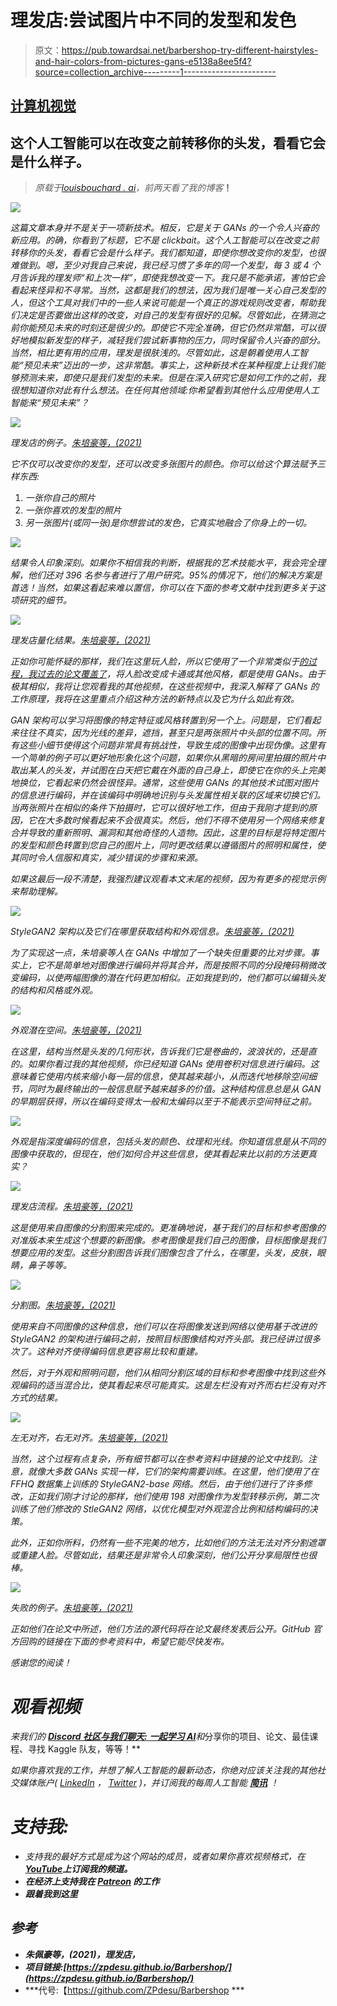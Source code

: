 # 理发店:尝试图片中不同的发型和发色

> 原文：<https://pub.towardsai.net/barbershop-try-different-hairstyles-and-hair-colors-from-pictures-gans-e5138a8ee5f4?source=collection_archive---------1----------------------->

## [计算机视觉](https://towardsai.net/p/category/computer-vision)

## 这个人工智能可以在改变之前转移你的头发，看看它会是什么样子。

> *原载于*[*louisbouchard . ai*](https://www.louisbouchard.ai/barbershop/)*，前两天看了我的博客*[](https://www.louisbouchard.ai/barbershop/)**！**

*![](img/9ac42bcea5ecefec1f676b429eb0bdec.png)*

*这篇文章本身并不是关于一项新技术。相反，它是关于 GANs 的一个令人兴奋的新应用。的确，你看到了标题，它不是 clickbait。这个人工智能可以在改变之前转移你的头发，看看它会是什么样子。我们都知道，即使你想改变你的发型，也很难做到。嗯，至少对我自己来说，我已经习惯了多年的同一个发型，每 3 或 4 个月告诉我的理发师“和上次一样”，即使我想改变一下。我只是不能承诺，害怕它会看起来怪异和不寻常。当然，这都是我们的想法，因为我们是唯一关心自己发型的人，但这个工具对我们中的一些人来说可能是一个真正的游戏规则改变者，帮助我们决定是否要做出这样的改变，对自己的发型有很好的见解。尽管如此，在猜测之前你能预见未来的时刻还是很少的。即使它不完全准确，但它仍然非常酷，可以很好地模拟新发型的样子，减轻我们尝试新事物的压力，同时保留令人兴奋的部分。当然，相比更有用的应用，理发是很肤浅的。尽管如此，这是朝着使用人工智能“预见未来”迈出的一步，这非常酷。事实上，这种新技术在某种程度上让我们能够预测未来，即使只是我们发型的未来。但是在深入研究它是如何工作的之前，我很想知道你对此有什么想法。在任何其他领域:你希望看到其他什么应用使用人工智能来“预见未来”？*

*![](img/b5e83ed52c745a8b615240e6e37201d0.png)*

*理发店的例子。[朱培豪等，(2021)](https://arxiv.org/pdf/2106.01505.pdf)*

*它不仅可以改变你的发型，还可以改变多张图片的颜色。你可以给这个算法赋予三样东西:*

1.  *一张你自己的照片*
2.  *一张你喜欢的发型的照片*
3.  *另一张图片(或同一张)是你想尝试的发色，它真实地融合了你身上的一切。*

*[![](img/d6d4f598ae72cf7f2fb082a3e0a0d220.png)](https://www.louisbouchard.ai/learnai/)*

*结果令人印象深刻。如果你不相信我的判断，根据我的艺术技能水平，我会完全理解，他们还对 396 名参与者进行了用户研究。95%的情况下，他们的解决方案是首选！当然，如果这看起来难以置信，你可以在下面的参考文献中找到更多关于这项研究的细节。*

*![](img/a238a9792aabe375806c74128e9d786a.png)*

*理发店量化结果。[朱培豪等，(2021)](https://arxiv.org/pdf/2106.01505.pdf)*

*正如你可能怀疑的那样，我们在这里玩人脸，所以它使用了一个非常类似于[的过程，我过去的论文覆盖了](https://www.louisbouchard.ai/toonify/)，将人脸改变成卡通或其他风格，都是使用 GANs。由于极其相似，我将让您观看我的其他视频，在这些视频中，我深入解释了 GANs 的工作原理，我将在这里重点介绍这种方法的新特点以及它为什么如此有效。*

*GAN 架构可以学习将图像的特定特征或风格转置到另一个上。问题是，它们看起来往往不真实，因为光线的差异，遮挡，甚至只是两张照片中头部的位置不同。所有这些小细节使得这个问题非常具有挑战性，导致生成的图像中出现伪像。这里有一个简单的例子可以更好地形象化这个问题，如果你从黑暗的房间里拍摄的照片中取出某人的头发，并试图在白天把它戴在外面的自己身上，即使它在你的头上完美地换位，它看起来仍然会很怪异。通常，这些使用 GANs 的其他技术试图对图片的信息进行编码，并在该编码中明确地识别与头发属性相关联的区域来切换它们。当两张照片在相似的条件下拍摄时，它可以很好地工作，但由于我刚才提到的原因，它在大多数时候看起来不会很真实。然后，他们不得不使用另一个网络来修复合并导致的重新照明、漏洞和其他奇怪的人造物。因此，这里的目标是将特定图片的发型和颜色转置到您自己的图片上，同时更改结果以遵循图片的照明和属性，使其同时令人信服和真实，减少错误的步骤和来源。*

*如果这最后一段不清楚，我强烈建议观看本文末尾的视频，因为有更多的视觉示例来帮助理解。*

*![](img/54d3c5078893a9d0e83f98556d47b4d0.png)*

*StyleGAN2 架构以及它们在哪里获取结构和外观信息。[朱培豪等，(2021)](https://arxiv.org/pdf/2106.01505.pdf)*

*为了实现这一点，朱培豪等人在 GANs 中增加了一个缺失但重要的比对步骤。事实上，它不是简单地对图像进行编码并将其合并，而是按照不同的分段掩码稍微改变编码，以使两幅图像的潜在代码更加相似。正如我提到的，他们都可以编辑头发的结构和风格或外观。*

*![](img/de6da45ae811db639c2ea32deefe7bbd.png)*

*外观潜在空间。[朱培豪等，(2021)](https://arxiv.org/pdf/2106.01505.pdf)*

*在这里，结构当然是头发的几何形状，告诉我们它是卷曲的，波浪状的，还是直的。如果你看过我的其他视频，你已经知道 GANs 使用卷积对信息进行编码。这意味着它使用内核来缩小每一层的信息，使其越来越小，从而迭代地移除空间细节，同时为最终输出的一般信息赋予越来越多的价值。这种结构信息总是从 GAN 的早期层获得，所以在编码变得太一般和太编码以至于不能表示空间特征之前。*

*[![](img/c1ab7792c104354acb9cd082b061dd33.png)](http://eepurl.com/huGLT5)*

*外观是指深度编码的信息，包括头发的颜色、纹理和光线。你知道信息是从不同的图像中获取的，但现在，他们如何合并这些信息，使其看起来比以前的方法更真实？*

*![](img/e402f71d76ac5744b3fb70b167900e7b.png)*

*理发店流程。[朱培豪等，(2021)](https://arxiv.org/pdf/2106.01505.pdf)*

*这是使用来自图像的分割图来完成的。更准确地说，基于我们的目标和参考图像的对准版本来生成这个想要的新图像。参考图像是我们自己的图像，目标图像是我们想要应用的发型。这些分割图告诉我们图像包含了什么，在哪里，头发，皮肤，眼睛，鼻子等等。*

*![](img/26959ff55cedc9a380e37b01e10306c6.png)*

*分割图。[朱培豪等，(2021)](https://arxiv.org/pdf/2106.01505.pdf)*

*使用来自不同图像的这种信息，他们可以在将图像发送到网络以使用基于改进的 StyleGAN2 的架构进行编码之前，按照目标图像结构对齐头部。我已经讲过很多次了。这种对齐使得编码信息更容易比较和重建。*

*然后，对于外观和照明问题，他们从相同分割区域的目标和参考图像中找到这些外观编码的适当混合比，使其看起来尽可能真实。这是左栏没有对齐而右栏没有对齐方式的结果。*

*![](img/236eba5ffb54a9dbe002df17091d85dc.png)*

*左无对齐，右无对齐。[朱培豪等，(2021)](https://arxiv.org/pdf/2106.01505.pdf)*

*当然，这个过程有点复杂，所有细节都可以在参考资料中链接的论文中找到。注意，就像大多数 GANs 实现一样，它们的架构需要训练。在这里，他们使用了在 FFHQ 数据集上训练的 StyleGAN2-base 网络。然后，由于他们进行了许多修改，正如我们刚才讨论的那样，他们使用 198 对图像作为发型转移示例，第二次训练了他们修改的 StleGAN2 网络，以优化模型对外观混合比例和结构编码的决策。*

*此外，正如你所料，仍然有一些不完美的地方，比如他们的方法无法对齐分割遮罩或重建人脸。尽管如此，结果还是非常令人印象深刻，他们公开分享局限性也很棒。*

*![](img/ffd788aa9c0d84af7b9dc3e77824315d.png)*

*失败的例子。[朱培豪等，(2021)](https://arxiv.org/pdf/2106.01505.pdf)*

*正如他们在论文中所述，他们方法的源代码将在论文最终发表后公开。GitHub 官方回购的链接在下面的参考资料中，希望它能尽快发布。*

*感谢您的阅读！*

# *观看视频*

*来我们的 [**Discord 社区与我们聊天:** **一起学习 AI**](https://discord.gg/learnaitogether)和*分享你的项目、论文、最佳课程、寻找 Kaggle 队友，等等！**

*如果你喜欢我的工作，并想了解人工智能的最新动态，你绝对应该关注我的其他社交媒体账户( [LinkedIn](https://www.linkedin.com/in/whats-ai/) ， [Twitter](https://twitter.com/Whats_AI) )，并订阅我的每周人工智能 [**简讯**](http://eepurl.com/huGLT5) ！*

# *支持我:*

*   *支持我的最好方式是成为这个网站的成员，或者如果你喜欢视频格式，在[**YouTube**](https://www.youtube.com/channel/UCUzGQrN-lyyc0BWTYoJM_Sg)**上订阅我的频道。***
*   ***在经济上支持我在 [**Patreon**](https://www.patreon.com/whatsai) 的工作***
*   ***跟着我到这里***

## ***参考***

*   ***朱佩豪等，(2021)，理发店，***
*   ***项目链接:[https://zpdesu.github.io/Barbershop/](https://zpdesu.github.io/Barbershop/)***
*   ***代号:【https://github.com/ZPdesu/Barbershop ***